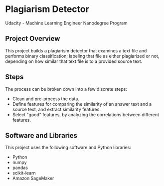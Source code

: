 # Plagiarism Detector

Udacity - Machine Learning Engineer Nanodegree Program

## Project Overview

This project builds a plagiarism detector that examines a text file and performs binary classification; labeling that file as either plagiarized or not, depending on how similar that text file is to a provided source text.

## Steps

The process can be broken down into a few discrete steps:

- Clean and pre-process the data.
- Define features for comparing the similarity of an answer text and a source text, and extract similarity features.
- Select "good" features, by analyzing the correlations between different features.


## Software and Libraries

This project uses the following software and Python libraries:

- Python
- numpy
- pandas
- scikit-learn
- Amazon SageMaker

